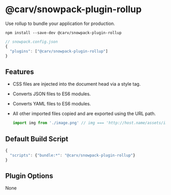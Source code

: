 # @carv/snowpack-plugin-rollup

Use rollup to bundle your application for production.

```
npm install --save-dev @carv/snowpack-plugin-rollup
```

```js
// snowpack.config.json
{
  "plugins": ["@carv/snowpack-plugin-rollup"]
}
```

## Features

- CSS files are injected into the document head via a style tag.
- Converts JSON files to ES6 modules.
- Converts YAML files to ES6 modules.
- All other imported files copied and are exported using the URL path.

  ```js
  import img from './image.png' // img === 'http://host.name/assets/image-hash.png'
  ```

## Default Build Script

```js
{
  "scripts": {"bundle:*": "@carv/snowpack-plugin-rollup"}
}
```

## Plugin Options

None
